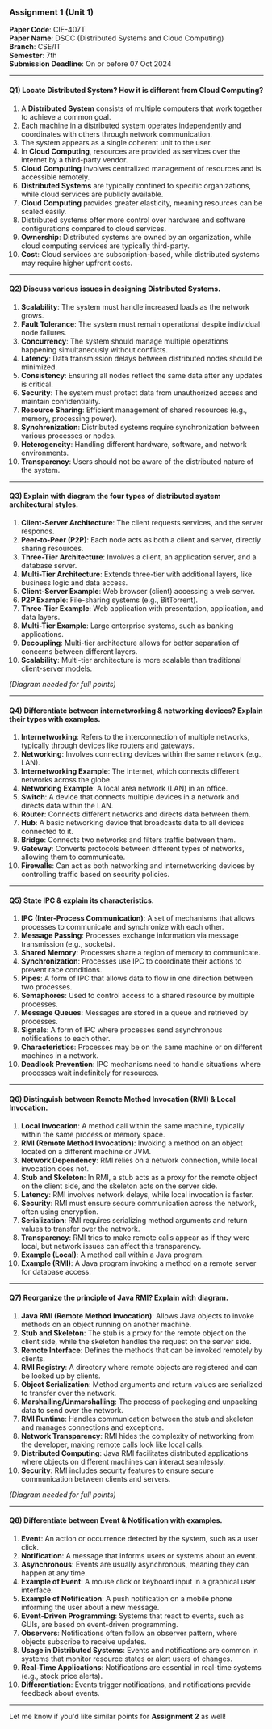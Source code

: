### **Assignment 1 (Unit 1)**  
**Paper Code**: CIE-407T  
**Paper Name**: DSCC (Distributed Systems and Cloud Computing)  
**Branch**: CSE/IT  
**Semester**: 7th  
**Submission Deadline**: On or before 07 Oct 2024  

---

#### **Q1) Locate Distributed System? How it is different from Cloud Computing?**

1. A **Distributed System** consists of multiple computers that work together to achieve a common goal.
2. Each machine in a distributed system operates independently and coordinates with others through network communication.
3. The system appears as a single coherent unit to the user.
4. In **Cloud Computing**, resources are provided as services over the internet by a third-party vendor.
5. **Cloud Computing** involves centralized management of resources and is accessible remotely.
6. **Distributed Systems** are typically confined to specific organizations, while cloud services are publicly available.
7. **Cloud Computing** provides greater elasticity, meaning resources can be scaled easily.
8. Distributed systems offer more control over hardware and software configurations compared to cloud services.
9. **Ownership**: Distributed systems are owned by an organization, while cloud computing services are typically third-party.
10. **Cost**: Cloud services are subscription-based, while distributed systems may require higher upfront costs.

---

#### **Q2) Discuss various issues in designing Distributed Systems.**

1. **Scalability**: The system must handle increased loads as the network grows.
2. **Fault Tolerance**: The system must remain operational despite individual node failures.
3. **Concurrency**: The system should manage multiple operations happening simultaneously without conflicts.
4. **Latency**: Data transmission delays between distributed nodes should be minimized.
5. **Consistency**: Ensuring all nodes reflect the same data after any updates is critical.
6. **Security**: The system must protect data from unauthorized access and maintain confidentiality.
7. **Resource Sharing**: Efficient management of shared resources (e.g., memory, processing power).
8. **Synchronization**: Distributed systems require synchronization between various processes or nodes.
9. **Heterogeneity**: Handling different hardware, software, and network environments.
10. **Transparency**: Users should not be aware of the distributed nature of the system.

---

#### **Q3) Explain with diagram the four types of distributed system architectural styles.**

1. **Client-Server Architecture**: The client requests services, and the server responds.
2. **Peer-to-Peer (P2P)**: Each node acts as both a client and server, directly sharing resources.
3. **Three-Tier Architecture**: Involves a client, an application server, and a database server.
4. **Multi-Tier Architecture**: Extends three-tier with additional layers, like business logic and data access.
5. **Client-Server Example**: Web browser (client) accessing a web server.
6. **P2P Example**: File-sharing systems (e.g., BitTorrent).
7. **Three-Tier Example**: Web application with presentation, application, and data layers.
8. **Multi-Tier Example**: Large enterprise systems, such as banking applications.
9. **Decoupling**: Multi-tier architecture allows for better separation of concerns between different layers.
10. **Scalability**: Multi-tier architecture is more scalable than traditional client-server models.

*(Diagram needed for full points)*

---

#### **Q4) Differentiate between internetworking & networking devices? Explain their types with examples.**

1. **Internetworking**: Refers to the interconnection of multiple networks, typically through devices like routers and gateways.
2. **Networking**: Involves connecting devices within the same network (e.g., LAN).
3. **Internetworking Example**: The Internet, which connects different networks across the globe.
4. **Networking Example**: A local area network (LAN) in an office.
5. **Switch**: A device that connects multiple devices in a network and directs data within the LAN.
6. **Router**: Connects different networks and directs data between them.
7. **Hub**: A basic networking device that broadcasts data to all devices connected to it.
8. **Bridge**: Connects two networks and filters traffic between them.
9. **Gateway**: Converts protocols between different types of networks, allowing them to communicate.
10. **Firewalls**: Can act as both networking and internetworking devices by controlling traffic based on security policies.

---

#### **Q5) State IPC & explain its characteristics.**

1. **IPC (Inter-Process Communication)**: A set of mechanisms that allows processes to communicate and synchronize with each other.
2. **Message Passing**: Processes exchange information via message transmission (e.g., sockets).
3. **Shared Memory**: Processes share a region of memory to communicate.
4. **Synchronization**: Processes use IPC to coordinate their actions to prevent race conditions.
5. **Pipes**: A form of IPC that allows data to flow in one direction between two processes.
6. **Semaphores**: Used to control access to a shared resource by multiple processes.
7. **Message Queues**: Messages are stored in a queue and retrieved by processes.
8. **Signals**: A form of IPC where processes send asynchronous notifications to each other.
9. **Characteristics**: Processes may be on the same machine or on different machines in a network.
10. **Deadlock Prevention**: IPC mechanisms need to handle situations where processes wait indefinitely for resources.

---

#### **Q6) Distinguish between Remote Method Invocation (RMI) & Local Invocation.**

1. **Local Invocation**: A method call within the same machine, typically within the same process or memory space.
2. **RMI (Remote Method Invocation)**: Invoking a method on an object located on a different machine or JVM.
3. **Network Dependency**: RMI relies on a network connection, while local invocation does not.
4. **Stub and Skeleton**: In RMI, a stub acts as a proxy for the remote object on the client side, and the skeleton acts on the server side.
5. **Latency**: RMI involves network delays, while local invocation is faster.
6. **Security**: RMI must ensure secure communication across the network, often using encryption.
7. **Serialization**: RMI requires serializing method arguments and return values to transfer over the network.
8. **Transparency**: RMI tries to make remote calls appear as if they were local, but network issues can affect this transparency.
9. **Example (Local)**: A method call within a Java program.
10. **Example (RMI)**: A Java program invoking a method on a remote server for database access.

---

#### **Q7) Reorganize the principle of Java RMI? Explain with diagram.**

1. **Java RMI (Remote Method Invocation)**: Allows Java objects to invoke methods on an object running on another machine.
2. **Stub and Skeleton**: The stub is a proxy for the remote object on the client side, while the skeleton handles the request on the server side.
3. **Remote Interface**: Defines the methods that can be invoked remotely by clients.
4. **RMI Registry**: A directory where remote objects are registered and can be looked up by clients.
5. **Object Serialization**: Method arguments and return values are serialized to transfer over the network.
6. **Marshalling/Unmarshalling**: The process of packaging and unpacking data to send over the network.
7. **RMI Runtime**: Handles communication between the stub and skeleton and manages connections and exceptions.
8. **Network Transparency**: RMI hides the complexity of networking from the developer, making remote calls look like local calls.
9. **Distributed Computing**: Java RMI facilitates distributed applications where objects on different machines can interact seamlessly.
10. **Security**: RMI includes security features to ensure secure communication between clients and servers.

*(Diagram needed for full points)*

---

#### **Q8) Differentiate between Event & Notification with examples.**

1. **Event**: An action or occurrence detected by the system, such as a user click.
2. **Notification**: A message that informs users or systems about an event.
3. **Asynchronous**: Events are usually asynchronous, meaning they can happen at any time.
4. **Example of Event**: A mouse click or keyboard input in a graphical user interface.
5. **Example of Notification**: A push notification on a mobile phone informing the user about a new message.
6. **Event-Driven Programming**: Systems that react to events, such as GUIs, are based on event-driven programming.
7. **Observers**: Notifications often follow an observer pattern, where objects subscribe to receive updates.
8. **Usage in Distributed Systems**: Events and notifications are common in systems that monitor resource states or alert users of changes.
9. **Real-Time Applications**: Notifications are essential in real-time systems (e.g., stock price alerts).
10. **Differentiation**: Events trigger notifications, and notifications provide feedback about events.

---

Let me know if you'd like similar points for **Assignment 2** as well!
